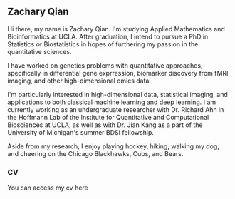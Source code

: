 ## Zachary Qian

Hi there, my name is Zachary Qian. I'm studying Applied Mathematics and Bioinformatics at UCLA. After graduation, I intend to pursue a PhD in Statistics or Biostatistics in hopes of furthering my passion in the quantitative sciences.

I have worked on genetics problems with quantitative approaches, specifically in differential gene exprression, biomarker discovery from fMRI imaging, and other high-dimensional omics data.

I'm particularly interested in high-dimensional data, statistical imaging, and applications to both classical machine learning and deep learning. I am currently working as an undergraduate researcher with Dr. Richard Ahn in the Hoffmann Lab of the Institute for Quantitative and Computational Biosciences at UCLA, as well as with Dr. Jian Kang as a part of the University of Michigan's summer BDSI fellowship.

Aside from my research, I enjoy playing hockey, hiking, walking my dog, and cheering on the Chicago Blackhawks, Cubs, and Bears.

### CV

You can access my cv here

